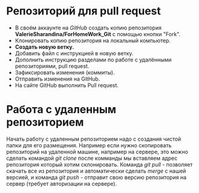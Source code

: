# Репозиторий для pull request

* В своём аккаунте на *GitHub* создать копию репозитория **ValerieSharandina/ForHomeWork_Git** с помощью кнопки "Fork".
* Клонировать копию репозитория на локальный компьютер.
* **Создать новую ветку.**
* Добавить файл с инструкцией в новую ветку.
* Дополнить инструкцию разделами по работе с удалёнными репозиториями, pull request.
* Зафиксировать изменения (коммиты).
* Отправить изменения на GitHub.
* На сайте GitHub выполнить Pull request.
# Работа с удаленным репозиторием
Начать работу с удаленным репозиторием надо с создания чистой папки для его размещения. 
Например если нужно скопировать репозиторий на удаленной машине, например на сервере, это можно сделать командой *git clone* после комманды мы вставляем адрес репозитория который хотим склонировать. 
Команда *git pull* - позволяет скачать все из репозитория и автоматически сделать *merge* с нашей версией, и команда *git push* - отправит свою версию репозитория на сервер (требует авторизации на сервере). 
